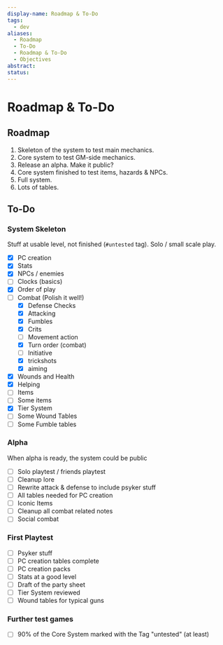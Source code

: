 ```yaml
---
display-name: Roadmap & To-Do
tags:
  - dev
aliases:
  - Roadmap
  - To-Do
  - Roadmap & To-Do
  - Objectives
abstract: 
status:
---
```

# Roadmap & To-Do
## Roadmap
1. Skeleton of the system to test main mechanics.
2. Core system to test GM-side mechanics.
3. Release an alpha. Make it public?
4. Core system finished to test items, hazards & NPCs.
5. Full system.
6. Lots of tables.
## To-Do
### System Skeleton
Stuff at usable level, not finished (`#untested` tag). Solo / small scale play.
- [x] PC creation
- [x] Stats
- [x] NPCs / enemies
- [ ] Clocks (basics)
- [x] Order of play
- [ ] Combat (Polish it well!)
	- [x] Defense Checks
	- [x] Attacking
	- [x] Fumbles
	- [x] Crits
	- [ ] Movement action
	- [x] Turn order (combat)
	- [ ] Initiative
	- [x] trickshots
	- [x] aiming
- [x] Wounds and Health
- [x] Helping
- [ ] Items
- [ ] Some items
- [x] Tier System
- [ ] Some Wound Tables
- [ ] Some Fumble tables
### Alpha
When alpha is ready, the system could be public
- [ ] Solo playtest / friends playtest
- [ ] Cleanup lore
- [ ] Rewrite attack & defense to include psyker stuff
- [ ] All tables needed for PC creation
- [ ] Iconic Items
- [ ] Cleanup all combat related notes
- [ ] Social combat
### First Playtest
- [ ] Psyker stuff
- [ ] PC creation tables complete
- [ ] PC creation packs
- [ ] Stats at a good level
- [ ] Draft of the party sheet
- [ ] Tier System reviewed
- [ ] Wound tables for typical guns

### Further test games
- [ ] 90% of the Core System marked with the Tag "untested" (at least)
